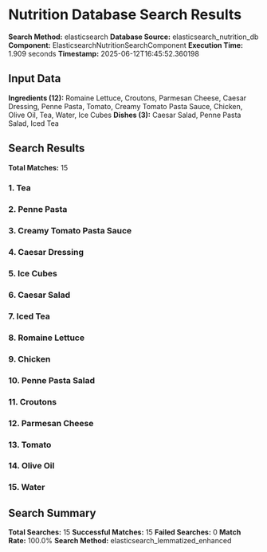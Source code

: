 # Nutrition Database Search Results

**Search Method:** elasticsearch
**Database Source:** elasticsearch_nutrition_db
**Component:** ElasticsearchNutritionSearchComponent
**Execution Time:** 1.909 seconds
**Timestamp:** 2025-06-12T16:45:52.360198

## Input Data
**Ingredients (12):** Romaine Lettuce, Croutons, Parmesan Cheese, Caesar Dressing, Penne Pasta, Tomato, Creamy Tomato Pasta Sauce, Chicken, Olive Oil, Tea, Water, Ice Cubes
**Dishes (3):** Caesar Salad, Penne Pasta Salad, Iced Tea

## Search Results
**Total Matches:** 15

### 1. Tea

### 2. Penne Pasta

### 3. Creamy Tomato Pasta Sauce

### 4. Caesar Dressing

### 5. Ice Cubes

### 6. Caesar Salad

### 7. Iced Tea

### 8. Romaine Lettuce

### 9. Chicken

### 10. Penne Pasta Salad

### 11. Croutons

### 12. Parmesan Cheese

### 13. Tomato

### 14. Olive Oil

### 15. Water

## Search Summary
**Total Searches:** 15
**Successful Matches:** 15
**Failed Searches:** 0
**Match Rate:** 100.0%
**Search Method:** elasticsearch_lemmatized_enhanced

